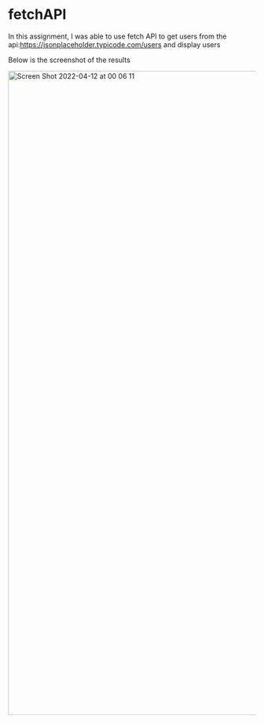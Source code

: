 # fetchAPI

In this assignment, I was able to use fetch API to get users from the api:https://jsonplaceholder.typicode.com/users and display users

Below is the screenshot of the results

<img width="1310" alt="Screen Shot 2022-04-12 at 00 06 11" src="https://user-images.githubusercontent.com/36986840/162841835-7f37e66d-c6a0-41d2-8bbf-0b748fef5500.png">
